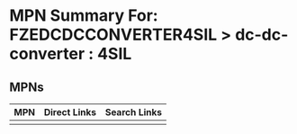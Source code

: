 



# MPN Summary For: FZEDCDCCONVERTER4SIL > dc-dc-converter : 4SIL

## MPNs
  

|MPN|Direct Links|Search Links|
| :--- | :--- | :--- |
||||
